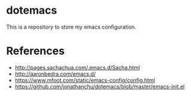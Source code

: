 # dotemacs
This is a repository to store my emacs configuration.

# References
- http://pages.sachachua.com/.emacs.d/Sacha.html
- http://aaronbedra.com/emacs.d/
- https://www.mfoot.com/static/emacs-config/config.html
- https://github.com/jonathanchu/dotemacs/blob/master/emacs-init.el
